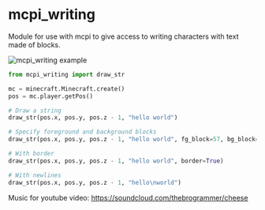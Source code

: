 mcpi_writing
============
Module for use with mcpi to give access to writing characters with text made of blocks.

![mcpi_writing example](https://dl.dropboxusercontent.com/u/5724095/images/mc_py_writing1.PNG)

```python
from mcpi_writing import draw_str

mc = minecraft.Minecraft.create()
pos = mc.player.getPos()

# Draw a string
draw_str(pos.x, pos.y, pos.z - 1, "hello world")

# Specify foreground and background blocks
draw_str(pos.x, pos.y, pos.z - 1, "hello world", fg_block=57, bg_block=49)

# With border
draw_str(pos.x, pos.y, pos.z - 1, "hello world", border=True)

# With newlines
draw_str(pos.x, pos.y, pos.z - 1, "hello\nworld")
```

Music for youtube video:
https://soundcloud.com/thebrogrammer/cheese